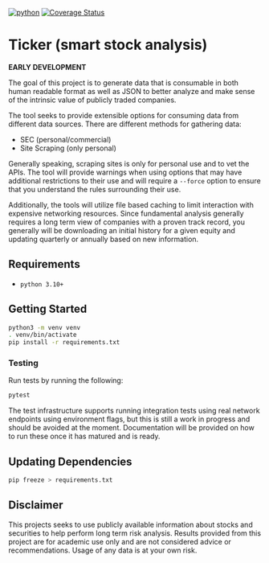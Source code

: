 [![python](https://github.com/gyund/fundamental-analysis/actions/workflows/python.yml/badge.svg?branch=main)](https://github.com/gyund/fundamental-analysis/actions/workflows/python.yml)
[![Coverage Status](https://coveralls.io/repos/github/gyund/fundamental-analysis/badge.svg?branch=main&kill_cache=1)](https://coveralls.io/github/gyund/fundamental-analysis?branch=main)

# Ticker (smart stock analysis)

**__EARLY DEVELOPMENT__**

The goal of this project is to generate data that is consumable in both human readable format as well as JSON to better analyze and make sense of the intrinsic value of publicly traded companies.

The tool seeks to provide extensible options for consuming data from different data sources. There are different methods for gathering data:

- SEC (personal/commercial)
- Site Scraping (only personal)

Generally speaking, scraping sites is only for personal use and to vet the APIs. The tool will provide warnings when using options that may have additional restrictions to their use and will require a `--force` option to ensure that you understand the rules surrounding their use. 

Additionally, the tools will utilize file based caching to limit interaction with expensive networking resources. Since fundamental analysis generally requires a long term view of companies with a proven track record, you generally will be downloading an initial history for a given equity and updating quarterly or annually based on new information.

## Requirements

- `python 3.10+`

## Getting Started 

```sh
python3 -m venv venv
. venv/bin/activate
pip install -r requirements.txt
```

### Testing

Run tests by running the following:

```sh
pytest
```

The test infrastructure supports running integration tests using real network endpoints using environment flags, but this is still a work in progress and should be avoided at the moment. Documentation will be provided on how to run these once it has matured and is ready.

## Updating Dependencies

```sh
pip freeze > requirements.txt
```

## Disclaimer

This projects seeks to use publicly available information about stocks and securities to help perform long term risk analysis. Results provided from this project are for academic use only and are not considered advice or recommendations. Usage of any data is at your own risk.  
